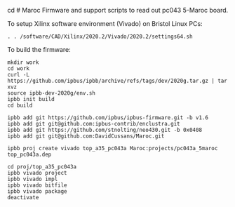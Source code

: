 cd # Maroc
Firmware and support scripts to read out pc043 5-Maroc board.

To setup Xilinx software environment (Vivado) on Bristol Linux PCs:
```
. . /software/CAD/Xilinx/2020.2/Vivado/2020.2/settings64.sh
```

To build the firmware:

```
mkdir work
cd work
curl -L https://github.com/ipbus/ipbb/archive/refs/tags/dev/2020g.tar.gz | tar xvz
source ipbb-dev-2020g/env.sh 
ipbb init build
cd build

ipbb add git https://github.com/ipbus/ipbus-firmware.git -b v1.6
ipbb add git git@github.com:ipbus-contrib/enclustra.git 
ipbb add git https://github.com/stnolting/neo430.git -b 0x0408
ipbb add git git@github.com:DavidCussans/Maroc.git

ipbb proj create vivado top_a35_pc043a Maroc:projects/pc043a_5maroc top_pc043a.dep 

cd proj/top_a35_pc043a
ipbb vivado project
ipbb vivado impl
ipbb vivado bitfile
ipbb vivado package
deactivate
```
